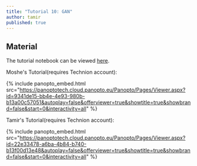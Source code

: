 ```yaml
---
title: "Tutorial 10: GAN"
author: tamir
published: true
---
```



## Material

The tutorial notebook can be viewed [here](https://nbviewer.org/github/vistalab-technion/cs236781-tutorials/blob/master/t12-%20GAN/tutorial12-GAN.ipynb).

Moshe's Tutorial(requires Technion account):


{% include panopto_embed.html src="https://panoptotech.cloud.panopto.eu/Panopto/Pages/Viewer.aspx?id=9341de15-bb4e-4e93-980b-b13a00c57051&autoplay=false&offerviewer=true&showtitle=true&showbrand=false&start=0&interactivity=all" %}


Tamir's Tutorial(requires Technion account):

{% include panopto_embed.html src="https://panoptotech.cloud.panopto.eu/Panopto/Pages/Viewer.aspx?id=22e33478-a6ba-4b84-b740-b13f00d13e48&autoplay=false&offerviewer=true&showtitle=true&showbrand=false&start=0&interactivity=all" %}